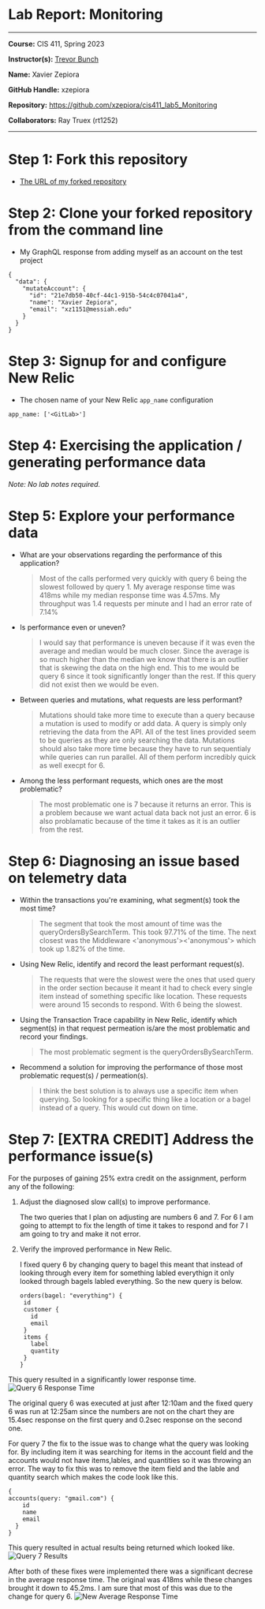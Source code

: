 # Lab Report: Monitoring
___
**Course:** CIS 411, Spring 2023

**Instructor(s):** [Trevor Bunch](https://github.com/trevordbunch)  

**Name:** Xavier Zepiora  

**GitHub Handle:** xzepiora

**Repository:** https://github.com/xzepiora/cis411_lab5_Monitoring

**Collaborators:** Ray Truex (rt1252)
___

# Step 1: Fork this repository
- [The URL of my forked repository](https://github.com/xzepiora/cis411_lab5_Monitoring)

# Step 2: Clone your forked repository from the command line
- My GraphQL response from adding myself as an account on the test project
```
{
  "data": {
    "mutateAccount": {
      "id": "21e7db50-40cf-44c1-915b-54c4c07041a4",
      "name": "Xavier Zepiora",
      "email": "xz1151@messiah.edu"
    }
  }
}
```

# Step 3: Signup for and configure New Relic
- The chosen name of your New Relic ```app_name``` configuration
```
app_name: ['<GitLab>']
```

# Step 4: Exercising the application / generating performance data

_Note: No lab notes required._

# Step 5: Explore your performance data
* What are your observations regarding the performance of this application? 
  >Most of the calls performed very quickly with query 6 being the slowest followed by query 1. My average response time was 418ms while my median response time was 4.57ms. My throughput was 1.4 requests per minute and I had an error rate of 7.14%
* Is performance even or uneven? 
  > I would say that performance is uneven because if it was even the average and median would be much closer. Since the average is so much higher than the median we know that there is an outlier that is skewing the data on the high end. This to me would be query 6 since it took significantly longer than the rest. If this query did not exist then we would be even.
* Between queries and mutations, what requests are less performant? 
  > Mutations should take more time to execute than a query because a mutation is used to modify or add data. A query is simply only retrieving the data from the API. All of the test lines provided seem to be queries as they are only searching the data. Mutations should also take more time because they have to run sequentialy while queries can run parallel. All of them perform incredibly quick as well execpt for 6.
* Among the less performant requests, which ones are the most problematic?
  > The most problematic one is 7 because it returns an error. This is a problem because we want actual data back not just an error. 6 is also problamatic because of the time it takes as it is an outlier from the rest.

# Step 6: Diagnosing an issue based on telemetry data
* Within the transactions you're examining, what segment(s) took the most time?
  > The segment that took the most amount of time was the queryOrdersBySearchTerm. This took 97.71% of the time. The next closest was the Middleware <'anonymous'><'anonymous'> which took up 1.82% of the time.
* Using New Relic, identify and record the least performant request(s).
  > The requests that were the slowest were the ones that used query in the order section because it meant it had to check every single item instead of something specific like location. These requests were around 15 seconds to respond. With 6 being the slowest.
* Using the Transaction Trace capability in New Relic, identify which segment(s) in that request permeation is/are the most problematic and record your findings.
  > The most problematic segment is the queryOrdersBySearchTerm.
* Recommend a solution for improving the performance of those most problematic request(s) / permeation(s).
  > I think the best solution is to always use a specific item when querying. So looking for a specific thing like a location or a bagel instead of a query. This would cut down on time. 



# Step 7: [EXTRA CREDIT] Address the performance issue(s)
For the purposes of gaining 25% extra credit on the assignment, perform any of the following:
1. Adjust the diagnosed slow call(s) to improve performance. 
   
   The two queries that I plan on adjusting are numbers 6 and 7. For 6 I am going to attempt to fix the length of time it takes to respond and for 7 I am going to try and make it not error.
2. Verify the improved performance in New Relic.
   
   I fixed query 6 by changing query to bagel this meant that instead of looking through every item for something labled everythign it only looked through bagels labled everything. So the new query is below.
   ``` 
   orders(bagel: "everything") {
    id
    customer {
      id
      email
    }
    items {
      label
      quantity
    }
   }
  This query resulted in a significantly lower response time.
  ![Query 6 Response Time](Images/Query%206.png)

  The original query 6 was executed at just after 12:10am and the fixed query 6 was run at 12:25am since the numbers are not on the chart they are 15.4sec response on the first query and 0.2sec response on the second one. 


  For query 7 the fix to the issue was to change what the query was looking for. By including item it was searching for items in the account field and the accounts would not have items,lables, and quantities so it was throwing an error. The way to fix this was to remove the item field and the lable and quantity search which makes the code look like this.
  
  ```
  {
  accounts(query: "gmail.com") {
      id
      name
      email
    }
  }
  ```

  This query resulted in actual results being returned which looked like.
  ![Query 7 Results](Images/Query%207.png)

  After both of these fixes were implemented there was a significant decrese in the average response time. The original was 418ms while these changes brought it down to 45.2ms. I am sure that most of this was due to the change for query 6.
  ![New Average Response Time](Images/Avg%20Response.png)
